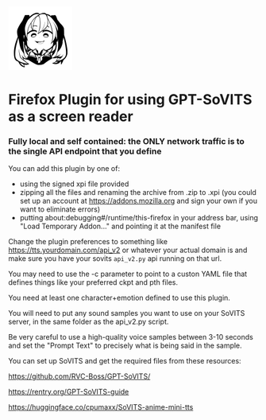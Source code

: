 <img src="https://github.com/cpumaxx/sovits-ff-plugin/blob/main/icon.svg?raw=true" width="128"> 

# Firefox Plugin for using GPT-SoVITS as a screen reader
### Fully local and self contained: the ONLY network traffic is to the single API endpoint that you define

You can add this plugin by one of:

- using the signed xpi file provided
- zipping all the files and renaming the archive from .zip to .xpi (you could set up an account at https://addons.mozilla.org and sign your own if you want to eliminate errors) 
- putting about:debugging#/runtime/this-firefox in your address bar, using "Load Temporary Addon..." and pointing it at the manifest file

Change the plugin preferences to something like https://tts.yourdomain.com/api_v2 or whatever your actual domain is and make sure you have your sovits `api_v2.py` api running on that url.

You may need to use the -c parameter to point to a custon YAML file that defines things like your preferred ckpt and pth files.

You need at least one character+emotion defined to use this plugin.

You will need to put any sound samples you want to use on your SoVITS server, in the same folder as the api_v2.py script.

Be very careful to use a high-quality voice samples between 3-10 seconds and set the "Prompt Text" to precisely what is being said in the sample.

You can set up SoVITS and get the required files from these resources:

https://github.com/RVC-Boss/GPT-SoVITS/

https://rentry.org/GPT-SoVITS-guide

https://huggingface.co/cpumaxx/SoVITS-anime-mini-tts
